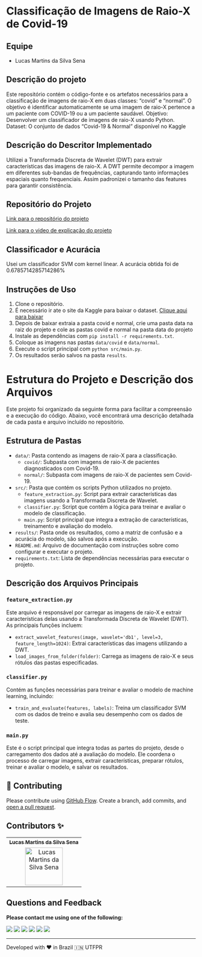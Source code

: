 # Classificação de Imagens de Raio-X de Covid-19

## Equipe
- Lucas Martins da Silva Sena


## Descrição do projeto
Este repositório contém o código-fonte e os artefatos necessários para a classificação de imagens de raio-X em duas classes: “covid” e “normal”. O objetivo é identificar automaticamente se uma imagem de raio-X pertence a um paciente com COVID-19 ou a um paciente saudável.
Objetivo: Desenvolver um classificador de imagens de raio-X usando Python.
Dataset: O conjunto de dados “Covid-19 & Normal” disponível no Kaggle


## Descrição do Descritor Implementado
Utilizei a Transformada Discreta de Wavelet (DWT) para extrair características das imagens de raio-X. A DWT permite decompor a imagem em diferentes sub-bandas de frequências, capturando tanto informações espaciais quanto frequenciais. Assim padronizei o tamanho das features para garantir consistência.

## Repositório do Projeto
[Link para o repositório do projeto](https://github.com/lukreitor/-Python---Classifica-o-de-Imagens-de-Raio-X-para-Detec-o-de-COVID-19)

[Link para o video de explicação do projeto](https://drive.google.com/drive/folders/13DIY4shYioP3KrKe76hPpLZxPyqqyEap?usp=sharing )

## Classificador e Acurácia
Usei um classificador SVM com kernel linear. A acurácia obtida foi de  0.6785714285714286%

## Instruções de Uso
1. Clone o repositório.
2. É necessário ir ate o site da Kaggle para baixar o dataset. [Clique aqui para baixar](https://www.kaggle.com/datasets/tarandeep97/covid19-normal-posteroanteriorpa-xrays)
3. Depois de baixar extraia a pasta covid e normal, crie uma pasta data na raiz do projeto e cole as pastas covid e normal na pasta data do projeto 
4. Instale as dependências com `pip install -r requirements.txt`.
5. Coloque as imagens nas pastas `data/covid` e `data/normal`.
6. Execute o script principal com `python src/main.py`.
7. Os resultados serão salvos na pasta `results`.

# Estrutura do Projeto e Descrição dos Arquivos

Este projeto foi organizado da seguinte forma para facilitar a compreensão e a execução do código. Abaixo, você encontrará uma descrição detalhada de cada pasta e arquivo incluído no repositório.

## Estrutura de Pastas

- `data/`: Pasta contendo as imagens de raio-X para a classificação.
  - `covid/`: Subpasta com imagens de raio-X de pacientes diagnosticados com Covid-19.
  - `normal/`: Subpasta com imagens de raio-X de pacientes sem Covid-19.
- `src/`: Pasta que contém os scripts Python utilizados no projeto.
  - `feature_extraction.py`: Script para extrair características das imagens usando a Transformada Discreta de Wavelet.
  - `classifier.py`: Script que contém a lógica para treinar e avaliar o modelo de classificação.
  - `main.py`: Script principal que integra a extração de características, treinamento e avaliação do modelo.
- `results/`: Pasta onde os resultados, como a matriz de confusão e a acurácia do modelo, são salvos após a execução.
- `README.md`: Arquivo de documentação com instruções sobre como configurar e executar o projeto.
- `requirements.txt`: Lista de dependências necessárias para executar o projeto.

## Descrição dos Arquivos Principais

### `feature_extraction.py`

Este arquivo é responsável por carregar as imagens de raio-X e extrair características delas usando a Transformada Discreta de Wavelet (DWT). As principais funções incluem:

- `extract_wavelet_features(image, wavelet='db1', level=3, feature_length=1024)`: Extrai características das imagens utilizando a DWT.
- `load_images_from_folder(folder)`: Carrega as imagens de raio-X e seus rótulos das pastas especificadas.

### `classifier.py`

Contém as funções necessárias para treinar e avaliar o modelo de machine learning, incluindo:

- `train_and_evaluate(features, labels)`: Treina um classificador SVM com os dados de treino e avalia seu desempenho com os dados de teste.

### `main.py`

Este é o script principal que integra todas as partes do projeto, desde o carregamento dos dados até a avaliação do modelo. Ele coordena o processo de carregar imagens, extrair características, preparar rótulos, treinar e avaliar o modelo, e salvar os resultados.

## 🍰 Contributing

Please contribute using [GitHub Flow](https://guides.github.com/introduction/flow). Create a branch, add commits, and [open a pull request](https://github.com/lukreitor/-Python---Classifica-o-de-Imagens-de-Raio-X-para-Detec-o-de-COVID-19).


## Contributors ✨

<table>
	<tr>
		<th align="center">
				<a href="https://github.com/lukreitor">
					<sub><b>Lucas Martins da Silva Sena</b></sub>
				</a>
		</th>
  	</tr>
 	<tr>
		<td align="center">
			<a href="https://github.com/lukreitor">
				<img src="https://avatars.githubusercontent.com/lukreitor" width="100px" alt="Lucas Martins da Silva Sena"/>
			</a>
		</td>
	</tr>
</table>


## Questions and Feedback

**Please contact me using one of the following:**

[<img src="https://img.shields.io/badge/twitter-%231DA1F2.svg?&style=for-the-badge&logo=twitter&logoColor=white" />](https://twitter.com/lukreitor) 
[<img src="https://img.shields.io/badge/linkedin-%230077B5.svg?&style=for-the-badge&logo=linkedin&logoColor=white" />](https://www.linkedin.com/in/lucasmartins-2001-2018/) 
[<img src = "https://img.shields.io/badge/instagram-%23E4405F.svg?&style=for-the-badge&logo=instagram&logoColor=white">](https://www.instagram.com/lucas15_m.s/) 
[<img src = "https://img.shields.io/badge/telegram-%233498DB.svg?&style=for-the-badge&logo=telegram&logoColor=white">](https://t.me/lukreitor/) 
[<img src = "https://img.shields.io/badge/facebook-%231877F2.svg?&style=for-the-badge&logo=facebook&logoColor=white">](https://www.facebook.com/profile.php?id=100008448453915) 
[<img src="https://img.shields.io/badge/DEV.TO-%230A0A0A.svg?&style=for-the-badge&logo=dev-dot-to&logoColor=white" />](https://dev.to/username)  

<p align="center">  
<hr>Developed with ❤️ in Brazil 🇮🇳 UTFPR
</p>
